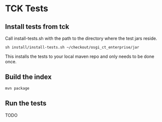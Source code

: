 # TCK Tests

## Install tests from tck

Call install-tests.sh with the path to the directory where the test jars reside.

    sh install/install-tests.sh ~/checkout/osgi_ct_enterprise/jar

This installs the tests to your local maven repo and only needs to be done once.

## Build the index

    mvn package

## Run the tests

TODO

